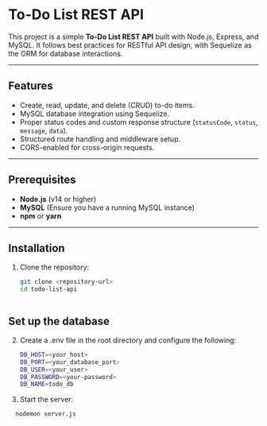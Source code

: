 # To-Do List REST API

This project is a simple **To-Do List REST API** built with Node.js, Express, and MySQL. It follows best practices for RESTful API design, with Sequelize as the ORM for database interactions.

---

## Features

- Create, read, update, and delete (CRUD) to-do items.
- MySQL database integration using Sequelize.
- Proper status codes and custom response structure (`statusCode`, `status`, `message`, `data`).
- Structured route handling and middleware setup.
- CORS-enabled for cross-origin requests.

---

## Prerequisites

- **Node.js** (v14 or higher)
- **MySQL** (Ensure you have a running MySQL instance)
- **npm** or **yarn**

---

## Installation

1. Clone the repository:
   ```bash
   git clone <repository-url>
   cd todo-list-api



 ## Set up the database

2. Create a .env file in the root directory and configure the following:
   ```bash
   DB_HOST=<your_host>
   DB_PORT=<your_database_port>
   DB_USER=<your_user>
   DB_PASSWORD=<your-password>
   DB_NAME=todo_db


3. Start the server:
 ```bash
   nodemon server.js



